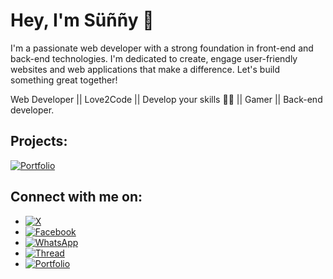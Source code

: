 # Hey, I'm Süññy 👋

I'm a passionate web developer with a strong foundation in front-end and back-end technologies. I'm dedicated to create, engage user-friendly websites and web applications that make a difference. Let's build something great together!

Web Developer || Love2Code || Develop your skills 👨‍💻 || Gamer || Back-end developer.

## Projects:

[![Portfolio](https://img.shields.io/twitter/url?url=https%3A%2F%2Fadetunjieliazer.github.io%2Fdev_sunny-portfolio%2F&style=badge&logo=None&label=Süññy%20portfolio&color=%23565656)](https://adetunjieliazer.github.io/dev_sunny-portfolio/)

## Connect with me on:

* [![X](https://img.shields.io/twitter/url?url=https%3A%2F%2Ftwitter.com%2Fdev_sunny_e)](https://twitter.com/eliezer_sunny) 
* [![Facebook](https://img.shields.io/twitter/url?url=https%3A%2F%2Fwww.facebook.com%2Fprofile.php%3Fid%3D100070200044354&logo=Facebook&label=Facebook)](https://www.facebook.com/profile.php?id=100070200044354)
* [![WhatsApp](https://img.shields.io/twitter/url?url=https%3A%2F%2Fwa.me%2F2348149028042&style=Social&logo=WhatsApp&label=WhatsApp&labelColor=%23075E54&color=%23075E54)](https://wa.me/2348149028042) 
* [![Thread](https://img.shields.io/twitter/url?url=https%3A%2F%2Fwww.threads.net%2F%40eliezer_sunny&logo=%40&label=%40%20Tread)](https://www.threads.net/@eliezer_sunny)  
* [![Portfolio](https://img.shields.io/twitter/url?url=https%3A%2F%2Fadetunjieliazer.github.io%2Fdev_sunny-portfolio%2F&style=badge&logo=None&label=Süññy%20portfolio&color=%23565656)](https://adetunjieliazer.github.io/dev_sunny-portfolio/)
